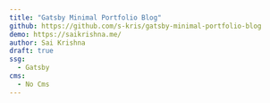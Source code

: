 ```yaml
---
title: "Gatsby Minimal Portfolio Blog"
github: https://github.com/s-kris/gatsby-minimal-portfolio-blog
demo: https://saikrishna.me/
author: Sai Krishna
draft: true
ssg:
  - Gatsby
cms:
  - No Cms
---
```


